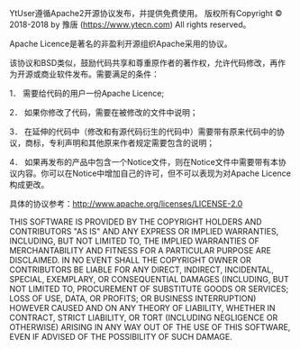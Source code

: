 YtUser遵循Apache2开源协议发布，并提供免费使用。
版权所有Copyright © 2018-2018 by 豫唐 (https://www.ytecn.com)
All rights reserved。

Apache Licence是著名的非盈利开源组织Apache采用的协议。

该协议和BSD类似，鼓励代码共享和尊重原作者的著作权，允许代码修改，再作为开源或商业软件发布。需要满足的条件：

1． 需要给代码的用户一份Apache Licence;

2． 如果你修改了代码，需要在被修改的文件中说明；

3． 在延伸的代码中（修改和有源代码衍生的代码中）需要带有原来代码中的协议，商标，专利声明和其他原来作者规定需要包含的说明；

4． 如果再发布的产品中包含一个Notice文件，则在Notice文件中需要带有本协议内容。你可以在Notice中增加自己的许可，但不可以表现为对Apache Licence构成更改。

具体的协议参考：http://www.apache.org/licenses/LICENSE-2.0

THIS SOFTWARE IS PROVIDED BY THE COPYRIGHT HOLDERS AND CONTRIBUTORS
"AS IS" AND ANY EXPRESS OR IMPLIED WARRANTIES, INCLUDING, BUT NOT
LIMITED TO, THE IMPLIED WARRANTIES OF MERCHANTABILITY AND FITNESS
FOR A PARTICULAR PURPOSE ARE DISCLAIMED. IN NO EVENT SHALL THE
COPYRIGHT OWNER OR CONTRIBUTORS BE LIABLE FOR ANY DIRECT, INDIRECT,
INCIDENTAL, SPECIAL, EXEMPLARY, OR CONSEQUENTIAL DAMAGES (INCLUDING,
BUT NOT LIMITED TO, PROCUREMENT OF SUBSTITUTE GOODS OR SERVICES;
LOSS OF USE, DATA, OR PROFITS; OR BUSINESS INTERRUPTION) HOWEVER
CAUSED AND ON ANY THEORY OF LIABILITY, WHETHER IN CONTRACT, STRICT
LIABILITY, OR TORT (INCLUDING NEGLIGENCE OR OTHERWISE) ARISING IN
ANY WAY OUT OF THE USE OF THIS SOFTWARE, EVEN IF ADVISED OF THE
POSSIBILITY OF SUCH DAMAGE.
